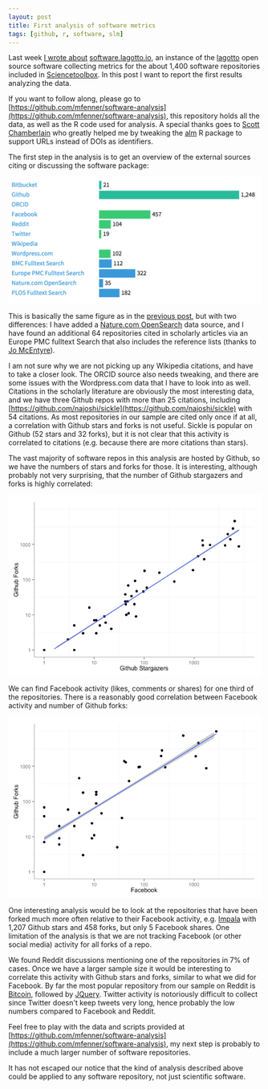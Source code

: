 ```yaml
---
layout: post
title: First analysis of software metrics
tags: [github, r, software, slm]
---
```


Last week [I wrote about](/2015/02/19/metrics-for-scientific-software/) [software.lagotto.io](http://software.lagotto.io/), an instance of the [lagotto](https://github.com/articlemetrics/lagotto) open source software collecting metrics for the about 1,400 software repositories included in [Sciencetoolbox](http://sciencetoolbox.org/). In this post I want to report the first results analyzing the data.<!--more-->

If you want to follow along, please go to [https://github.com/mfenner/software-analysis](https://github.com/mfenner/software-analysis), this repository holds all the data, as well as the R code used for analysis. A special thanks goes to [Scott Chamberlain](http://scottchamberlain.info/) who greatly helped me by tweaking the [alm](https://github.com/ropensci/alm) R package to support URLs instead of DOIs as identifiers.

The first step in the analysis is to get an overview of the external sources citing or discussing the software package:

![Number of software repositories (out of 1,404) with at least one event. Data from [software.lagotto.io](http://software.lagotto.io)](/images/software.lagotto.io_2.png)

This is basically the same figure as in the [previous post](/2015/02/19/metrics-for-scientific-software/), but with two differences: I have added a [Nature.com OpenSearch](http://www.nature.com/opensearch/) data source, and I have found an additional 64 repositories cited in scholarly articles via an Europe PMC fulltext Search that also includes the reference lists (thanks to [Jo McEntyre](http://www.ebi.ac.uk/about/people/johanna-mcentyre)).

I am not sure why we are not picking up any Wikipedia citations, and have to take a closer look. The ORCID source also needs tweaking, and there are some issues with the Wordpress.com data that I have to look into as well. Citations in the scholarly literature are obviously the most interesting data, and we have three Github repos with more than 25 citations, including [https://github.com/najoshi/sickle](https://github.com/najoshi/sickle) with 54 citations. As most repositories in our sample are cited only once if at all, a correlation with Github stars and forks is not useful. Sickle is popular on Github (52 stars and 32 forks), but it is not clear that this activity is correlated to citations (e.g. because there are more citations than stars).

The vast majority of software repos in this analysis are hosted by Github, so we have the numbers of stars and forks for those. It is interesting, although probably not very surprising, that the number of Github stargazers and forks is highly correlated:

![Correlation between Github stargazers and forks, log-log scale. Data from [software.lagotto.io](http://software.lagotto.io)](/images/github_likes_readers-1.png)

We can find Facebook activity (likes, comments or shares) for one third of the repositories. There is a reasonably good correlation between Facebook activity and number of Github forks:

![Correlation between combined Facebook activity and Github forks, log-log scale. Data from [software.lagotto.io](http://software.lagotto.io)](/images/facebook_github_readers-1.png)

One interesting analysis would be to look at the repositories that have been forked much more often relative to their Facebook activity, e.g. [Impala](https://github.com/cloudera/impala) with 1,207 Github stars and 458 forks, but only 5 Facebook shares. One limitation of the analysis is that we are not tracking Facebook (or other social media) activity for all forks of a repo.

We found Reddit discussions mentioning one of the repositories in 7% of cases. Once we have a larger sample size it would be interesting to correlate this activity with Github stars and forks, similar to what we did for Facebook. By far the most popular repository from our sample on Reddit is [Bitcoin](https://github.com/Bitcoin/Bitcoin), followed by [JQuery](https://github.com/jquery/jquery). Twitter activity is notoriously difficult to collect since Twitter doesn't keep tweets very long, hence probably the low numbers compared to Facebook and Reddit.

Feel free to play with the data and scripts provided at [https://github.com/mfenner/software-analysis](https://github.com/mfenner/software-analysis), my next step is probably to include a much larger number of software repositories.

It has not escaped our notice that the kind of analysis described above could be applied to any software repository, not just scientific software.
